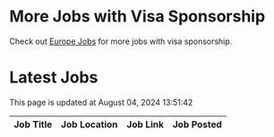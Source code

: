 # More Jobs with Visa Sponsorship

Check out [Europe Jobs](https://github.com/sureshparimi/europejobs#latest-jobs) for more jobs with visa sponsorship.

# Latest Jobs

This page is updated at August 04, 2024 13:51:42

| Job Title | Job Location | Job Link | Job Posted |
| --- | --- | --- | --- |
